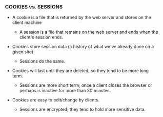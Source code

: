 ### COOKIES vs. SESSIONS

- A cookie is a file that is returned by the web server and stores on the client machine

    - A session is a file that remains on the web server and ends when the client's session ends.

- Cookies store session data (a history of what we've already done on a given site)

    - Sessions do the same.

- Cookies will last until they are deleted, so they tend to be more long term.

    - Sessions are more short term; once a client closes the browser or perhaps is inactive for more than 30 minutes.

- Cookies are easy to edit/change by clients.

    - Sessions are encrypted; they tend to hold more sensitive data.
